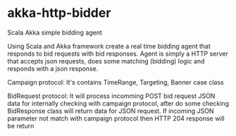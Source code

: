 # akka-http-bidder
Scala Akka simple bidding agent

Using Scala and Akka framework create a real time bidding agent that responds to bid requests with bid responses.
Agent is simply a HTTP server that accepts json requests, does some matching (bidding) logic and responds with a json response.

Campaign protocol:
It's contains TimeRange, Targeting, Banner case class

BidRequest protocol:
It will process incomming POST bid request JSON data for internally checking with campaign protocol, after do some checking 
BidResponse class will return data for JSON request.
If incoming JSON parameter not match with campaign protocol then HTTP 204 response will be return
